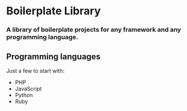 # Boilerplate Library

### A library of boilerplate projects for any framework and any programming language.

## Programming languages

Just a few to start with:

- PHP
- JavaScript
- Python
- Ruby
